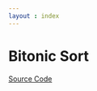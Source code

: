 ```yaml
---
layout : index
---
```


# Bitonic Sort

<script type="text/javascript" src="../demo/bitonic_sort/Bitonic_sort_js.js">
 </script>

[Source Code](bitonic_src.html)
